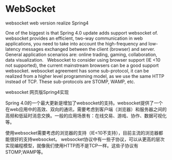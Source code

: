 # WebSocket

websocket web version realize Spring4

One of the biggest is that Spring 4.0 update adds support websocket of. websocket provides an efficient, two-way communication in web applications, you need to take into account the high-frequency and low-latency messages exchanged between the client (browser) and server. General application scenarios are: online trading, gaming, collaboration, data visualization.
 
Websocket to consider using browser support (IE <10 not supported), the current mainstream browsers can be a good support websocket.
websocket agreement has some sub-protocol, it can be realized from a higher level programming model, as we use the same HTTP instead of TCP. These sub-protocols are STOMP, WAMP, etc.

websocket 网页版Spring4实现

Spring 4.0的一个最大更新是增加了websocket的支持。websocket提供了一个在web应用中的高效、双向的通讯，需要考虑到客户端（浏览器）和服务器之间的高频和低延时消息交换。一般的应用场景有：在线交易、游戏、协作、数据可视化等。
 
使用websocket需要考虑的浏览器的支持（IE<10不支持），目前主流的浏览器都能很好的支持websocket。
websocket协议中有一些子协议，可以从更高的层次实现编程模型，就像我们使用HTTP而不是TCP一样。这些子协议有STOMP,WAMP等。
